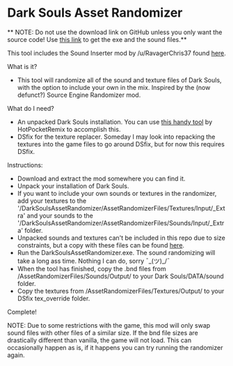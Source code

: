 # Dark Souls Asset Randomizer

** NOTE: Do not use the download link on GitHub unless you only want the source code! Use [this link](https://drive.google.com/file/d/0B5Z4vOoakC78TkliRi15NWFpcVk/view?usp=sharing) to get the exe and the sound files.**

This tool includes the Sound Inserter mod by /u/RavagerChris37 found [here](http://www.nexusmods.com/darksouls/mods/1193).

What is it?
* This tool will randomize all of the sound and texture files of Dark Souls, with the option to include your own in the mix. Inspired by the (now defunct?) Source Engine Randomizer mod.

What do I need?
* An unpacked Dark Souls installation. You can use [this handy tool](https://github.com/HotPocketRemix/UnpackDarkSoulsForModding) by HotPocketRemix to accomplish this.
* DSfix for the texture replacer. Someday I may look into repacking the textures into the game files to go around DSfix, but for now this requires DSfix.

Instructions:
* Download and extract the mod somewhere you can find it.
* Unpack your installation of Dark Souls.
* If you want to include your own sounds or textures in the randomizer, add your textures to the '/DarkSoulsAssetRandomizer/AssetRandomizerFiles/Textures/Input/_Extra' and your sounds to the '/DarkSoulsAssetRandomizer/AssetRandomizerFiles/Sounds/Input/_Extra' folder.
* Unpacked sounds and textures can't be included in this repo due to size constraints, but a copy with these files can be found [here](https://drive.google.com/file/d/0B5Z4vOoakC78TkliRi15NWFpcVk/view?usp=sharing&resourcekey=0-WWYnpNoi7iz_9xm3ZrKtEQ).
* Run the DarkSoulsAssetRandomizer.exe. The sound randomizing will take a long ass time. Nothing I can do, sorry ¯\_(ツ)_/¯
* When the tool has finished, copy the .bnd files from /AssetRandomizerFiles/Sounds/Output/ to your Dark Souls/DATA/sound folder.
* Copy the textures from /AssetRandomizerFiles/Textures/Output/ to your DSfix tex_override folder.

Complete!

NOTE: Due to some restrictions with the game, this mod will only swap sound files with other files of a similar size. If the bnd file sizes are drastically different than vanilla, the game will not load. This can occasionally happen as is, if it happens you can try running the randomizer again.
